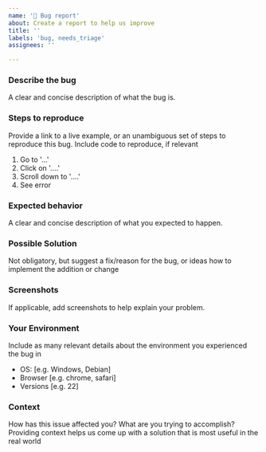 ```yaml
---
name: '🐛 Bug report'
about: Create a report to help us improve
title: ''
labels: 'bug, needs_triage'
assignees: ''

---
```


### Describe the bug

A clear and concise description of what the bug is.

### Steps to reproduce

Provide a link to a live example, or an unambiguous set of steps to
reproduce this bug. Include code to reproduce, if relevant

1. Go to '...'
2. Click on '....'
3. Scroll down to '....'
4. See error

### Expected behavior

A clear and concise description of what you expected to happen.

### Possible Solution

Not obligatory, but suggest a fix/reason for the bug,
or ideas how to implement the addition or change

### Screenshots

If applicable, add screenshots to help explain your problem.

### Your Environment

Include as many relevant details about the environment you experienced the bug in

- OS: [e.g. Windows, Debian]
- Browser [e.g. chrome, safari]
- Versions [e.g. 22]

### Context

How has this issue affected you? What are you trying to accomplish?
Providing context helps us come up with a solution that is most useful in the real world
